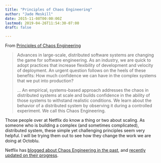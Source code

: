 ```yaml
---
title: "Principles of Chaos Engineering"
author: "Jade Meskill"
date: 2015-11-08T00:00:00Z
lastmod: 2019-04-26T11:54:30-07:00
draft: false

---
```


From [Principles of Chaos Engineering](http://www.principlesofchaos.org/)


> 
> Advances in large-scale, distributed software systems are changing the game for software engineering.  As an industry, we are quick to adopt practices that increase flexibility of development and velocity of deployment.  An urgent question follows on the heels of these benefits: How much confidence we can have in the complex systems that we put into production?  
> 
> ... An empirical, systems-based approach addresses the chaos in distributed systems at scale and builds confidence in the ability of those systems to withstand realistic conditions.  We learn about the behavior of a distributed system by observing it during a controlled experiment.  We call this Chaos Engineering.
> 


  

Those people over at Netflix do know a thing or two about scaling. As someone who is building a complex (and sometimes complicated), distributed system, these simple yet challenging principles seem very helpful. I will be trying them out to see how they change the work we are doing at Octoblu.   

Netflix has [blogged about Chaos Engineering in the past](http://techblog.netflix.com/2014/09/introducing-chaos-engineering.html), and [recently updated on their progress](http://techblog.netflix.com/2015/09/chaos-engineering-upgraded.html).
